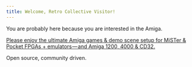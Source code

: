 ```yaml
---
title: Welcome, Retro Collective Visitor!
--- 
```


You are probably here because you are interested in the Amiga. 

[Please enjoy the ultimate Amiga games & demo scene setup for MiSTer & Pocket FPGAs + emulators — and Amiga 1200, 4000 & CD32.](https://amiga.vision)

Open source, community driven.
